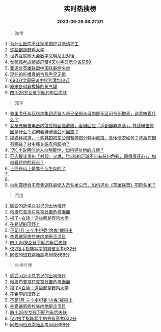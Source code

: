 <div align="center"><h2>实时热搜榜</h2><h4>2023-06-26 08:27:01</h4></div>

> 微博  

1. [为什么医院不让家属陪护只能请护工](https://s.weibo.com/weibo?q=%23%E4%B8%BA%E4%BB%80%E4%B9%88%E5%8C%BB%E9%99%A2%E4%B8%8D%E8%AE%A9%E5%AE%B6%E5%B1%9E%E9%99%AA%E6%8A%A4%E5%8F%AA%E8%83%BD%E8%AF%B7%E6%8A%A4%E5%B7%A5%23&t=31&band_rank=1&Refer=top)<br />
2. [这些都是野鸡大学](https://s.weibo.com/weibo?q=%23%E8%BF%99%E4%BA%9B%E9%83%BD%E6%98%AF%E9%87%8E%E9%B8%A1%E5%A4%A7%E5%AD%A6%23&t=31&band_rank=2&Refer=top)<br />
3. [世界互联网大会数字文明尼山对话](https://s.weibo.com/weibo?q=%23%E4%B8%96%E7%95%8C%E4%BA%92%E8%81%94%E7%BD%91%E5%A4%A7%E4%BC%9A%E6%95%B0%E5%AD%97%E6%96%87%E6%98%8E%E5%B0%BC%E5%B1%B1%E5%AF%B9%E8%AF%9D%23&t=31&band_rank=3&Refer=top)<br />
4. [女孩高考成绩被屏蔽4天小字显示全省前50](https://s.weibo.com/weibo?q=%23%E5%A5%B3%E5%AD%A9%E9%AB%98%E8%80%83%E6%88%90%E7%BB%A9%E8%A2%AB%E5%B1%8F%E8%94%BD4%E5%A4%A9%E5%B0%8F%E5%AD%97%E6%98%BE%E7%A4%BA%E5%85%A8%E7%9C%81%E5%89%8D50%23&t=31&band_rank=4&Refer=top)<br />
5. [亚运会英雄联盟中国队最终名单](https://s.weibo.com/weibo?q=%23%E4%BA%9A%E8%BF%90%E4%BC%9A%E8%8B%B1%E9%9B%84%E8%81%94%E7%9B%9F%E4%B8%AD%E5%9B%BD%E9%98%9F%E6%9C%80%E7%BB%88%E5%90%8D%E5%8D%95%23&t=31&band_rank=5&Refer=top)<br />
6. [现在的吃播真的令我手足无措](https://s.weibo.com/weibo?q=%E7%8E%B0%E5%9C%A8%E7%9A%84%E5%90%83%E6%92%AD%E7%9C%9F%E7%9A%84%E4%BB%A4%E6%88%91%E6%89%8B%E8%B6%B3%E6%97%A0%E6%8E%AA&t=31&band_rank=6&Refer=top)<br />
7. [690分学霸采访中接到清华电话](https://s.weibo.com/weibo?q=%23690%E5%88%86%E5%AD%A6%E9%9C%B8%E9%87%87%E8%AE%BF%E4%B8%AD%E6%8E%A5%E5%88%B0%E6%B8%85%E5%8D%8E%E7%94%B5%E8%AF%9D%23&t=31&band_rank=7&Refer=top)<br />
8. [原来是何非拔掉的氧气罐](https://s.weibo.com/weibo?q=%23%E5%8E%9F%E6%9D%A5%E6%98%AF%E4%BD%95%E9%9D%9E%E6%8B%94%E6%8E%89%E7%9A%84%E6%B0%A7%E6%B0%94%E7%BD%90%23&t=31&band_rank=8&Refer=top)<br />
9. [四川26岁女孩下网约车后失联](https://s.weibo.com/weibo?q=%23%E5%9B%9B%E5%B7%9D26%E5%B2%81%E5%A5%B3%E5%AD%A9%E4%B8%8B%E7%BD%91%E7%BA%A6%E8%BD%A6%E5%90%8E%E5%A4%B1%E8%81%94%23&t=31&band_rank=9&Refer=top)<br />

> 知乎  

1. [普里戈任与瓦格纳集团武装人员已全部从俄南部军区司令部撤离，这意味着什么？](https://www.zhihu.com/question/608395500)<br />
2. [女孩充电被电击内脏受损面临截肢，客服回应「适配器非原装」，导致电击原因是什么？如何看待涉事公司回应？](https://www.zhihu.com/question/608412173)<br />
3. [据媒体报道，一些韩国航空公司暂停部分韩中航班，具体情况如何？背后原因有哪些？对中韩关系有何影响？](https://www.zhihu.com/question/608449825)<br />
4. [17K 小说网创始人血酬离世，如何评价他的成绩？](https://www.zhihu.com/question/608360754)<br />
5. [范志毅谈贵州「村超」火爆，「纯粹的足球不带有任何色彩，踢得很开心」，如何看待他的观点？](https://www.zhihu.com/question/608517517)<br />
6. [土匪在山上是靠什么生存的？](https://www.zhihu.com/question/599176505)<br />
7. []()<br />
8. []()<br />
9. [杭州亚运会电竞集训队最终入选名单公示，如何评价《英雄联盟》项目名单？](https://www.zhihu.com/question/608619700)<br />

> 百度  

1. [感受习近平总书记的土地情怀](https://www.baidu.com/s?wd=%E6%84%9F%E5%8F%97%E4%B9%A0%E8%BF%91%E5%B9%B3%E6%80%BB%E4%B9%A6%E8%AE%B0%E7%9A%84%E5%9C%9F%E5%9C%B0%E6%83%85%E6%80%80&sa=fyb_news&rsv_dl=fyb_news)<br />
2. [俄发布普京在克宫处置危机画面](https://www.baidu.com/s?wd=%E4%BF%84%E5%8F%91%E5%B8%83%E6%99%AE%E4%BA%AC%E5%9C%A8%E5%85%8B%E5%AE%AB%E5%A4%84%E7%BD%AE%E5%8D%B1%E6%9C%BA%E7%94%BB%E9%9D%A2&sa=fyb_news&rsv_dl=fyb_news)<br />
3. [报了=白读！这些都是野鸡大学](https://www.baidu.com/s?wd=%E6%8A%A5%E4%BA%86%3D%E7%99%BD%E8%AF%BB%EF%BC%81%E8%BF%99%E4%BA%9B%E9%83%BD%E6%98%AF%E9%87%8E%E9%B8%A1%E5%A4%A7%E5%AD%A6&sa=fyb_news&rsv_dl=fyb_news)<br />
4. [在希望的田野上](https://www.baidu.com/s?wd=%E5%9C%A8%E5%B8%8C%E6%9C%9B%E7%9A%84%E7%94%B0%E9%87%8E%E4%B8%8A&sa=fyb_news&rsv_dl=fyb_news)<br />
5. [不足1月 三个中纪委“内鬼”被揪出](https://www.baidu.com/s?wd=%E4%B8%8D%E8%B6%B31%E6%9C%88+%E4%B8%89%E4%B8%AA%E4%B8%AD%E7%BA%AA%E5%A7%94%E2%80%9C%E5%86%85%E9%AC%BC%E2%80%9D%E8%A2%AB%E6%8F%AA%E5%87%BA&sa=fyb_news&rsv_dl=fyb_news)<br />
6. [李嘉诚家族抄底内地房企项目](https://www.baidu.com/s?wd=%E6%9D%8E%E5%98%89%E8%AF%9A%E5%AE%B6%E6%97%8F%E6%8A%84%E5%BA%95%E5%86%85%E5%9C%B0%E6%88%BF%E4%BC%81%E9%A1%B9%E7%9B%AE&sa=fyb_news&rsv_dl=fyb_news)<br />
7. [四川26岁女孩下网约车后失联](https://www.baidu.com/s?wd=%E5%9B%9B%E5%B7%9D26%E5%B2%81%E5%A5%B3%E5%AD%A9%E4%B8%8B%E7%BD%91%E7%BA%A6%E8%BD%A6%E5%90%8E%E5%A4%B1%E8%81%94&sa=fyb_news&rsv_dl=fyb_news)<br />
8. [仅2根手指能写字的男孩高考632分](https://www.baidu.com/s?wd=%E4%BB%852%E6%A0%B9%E6%89%8B%E6%8C%87%E8%83%BD%E5%86%99%E5%AD%97%E7%9A%84%E7%94%B7%E5%AD%A9%E9%AB%98%E8%80%83632%E5%88%86&sa=fyb_news&rsv_dl=fyb_news)<br />
9. [同校同班双胞胎高考同获688分](https://www.baidu.com/s?wd=%E5%90%8C%E6%A0%A1%E5%90%8C%E7%8F%AD%E5%8F%8C%E8%83%9E%E8%83%8E%E9%AB%98%E8%80%83%E5%90%8C%E8%8E%B7688%E5%88%86&sa=fyb_news&rsv_dl=fyb_news)<br />

> 哔哩哔哩  

1. [感受习近平总书记的土地情怀](https://www.baidu.com/s?wd=%E6%84%9F%E5%8F%97%E4%B9%A0%E8%BF%91%E5%B9%B3%E6%80%BB%E4%B9%A6%E8%AE%B0%E7%9A%84%E5%9C%9F%E5%9C%B0%E6%83%85%E6%80%80&sa=fyb_news&rsv_dl=fyb_news)<br />
2. [俄发布普京在克宫处置危机画面](https://www.baidu.com/s?wd=%E4%BF%84%E5%8F%91%E5%B8%83%E6%99%AE%E4%BA%AC%E5%9C%A8%E5%85%8B%E5%AE%AB%E5%A4%84%E7%BD%AE%E5%8D%B1%E6%9C%BA%E7%94%BB%E9%9D%A2&sa=fyb_news&rsv_dl=fyb_news)<br />
3. [报了=白读！这些都是野鸡大学](https://www.baidu.com/s?wd=%E6%8A%A5%E4%BA%86%3D%E7%99%BD%E8%AF%BB%EF%BC%81%E8%BF%99%E4%BA%9B%E9%83%BD%E6%98%AF%E9%87%8E%E9%B8%A1%E5%A4%A7%E5%AD%A6&sa=fyb_news&rsv_dl=fyb_news)<br />
4. [在希望的田野上](https://www.baidu.com/s?wd=%E5%9C%A8%E5%B8%8C%E6%9C%9B%E7%9A%84%E7%94%B0%E9%87%8E%E4%B8%8A&sa=fyb_news&rsv_dl=fyb_news)<br />
5. [不足1月 三个中纪委“内鬼”被揪出](https://www.baidu.com/s?wd=%E4%B8%8D%E8%B6%B31%E6%9C%88+%E4%B8%89%E4%B8%AA%E4%B8%AD%E7%BA%AA%E5%A7%94%E2%80%9C%E5%86%85%E9%AC%BC%E2%80%9D%E8%A2%AB%E6%8F%AA%E5%87%BA&sa=fyb_news&rsv_dl=fyb_news)<br />
6. [李嘉诚家族抄底内地房企项目](https://www.baidu.com/s?wd=%E6%9D%8E%E5%98%89%E8%AF%9A%E5%AE%B6%E6%97%8F%E6%8A%84%E5%BA%95%E5%86%85%E5%9C%B0%E6%88%BF%E4%BC%81%E9%A1%B9%E7%9B%AE&sa=fyb_news&rsv_dl=fyb_news)<br />
7. [四川26岁女孩下网约车后失联](https://www.baidu.com/s?wd=%E5%9B%9B%E5%B7%9D26%E5%B2%81%E5%A5%B3%E5%AD%A9%E4%B8%8B%E7%BD%91%E7%BA%A6%E8%BD%A6%E5%90%8E%E5%A4%B1%E8%81%94&sa=fyb_news&rsv_dl=fyb_news)<br />
8. [仅2根手指能写字的男孩高考632分](https://www.baidu.com/s?wd=%E4%BB%852%E6%A0%B9%E6%89%8B%E6%8C%87%E8%83%BD%E5%86%99%E5%AD%97%E7%9A%84%E7%94%B7%E5%AD%A9%E9%AB%98%E8%80%83632%E5%88%86&sa=fyb_news&rsv_dl=fyb_news)<br />
9. [同校同班双胞胎高考同获688分](https://www.baidu.com/s?wd=%E5%90%8C%E6%A0%A1%E5%90%8C%E7%8F%AD%E5%8F%8C%E8%83%9E%E8%83%8E%E9%AB%98%E8%80%83%E5%90%8C%E8%8E%B7688%E5%88%86&sa=fyb_news&rsv_dl=fyb_news)<br />
